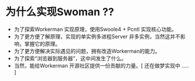 # 为什么实现Swoman ??
- 为了探索Workerman 实现原理，使用Swoole4 + Pcntl 实现核心功能。
- 为了更方便了解原理，实现的单实例多进程Server 非多实例，当然这并不影响，掌握它的原理。
- 为了更方便解决实际遇见的问题，拥有改造Workerman的能力。
- 为了探索“浏览器到服务器”，这中间发生了什么。
- 当然，能给Workerman 开源社区提供一份贡献的力量。[ 还在做梦实现中 ..... ]

